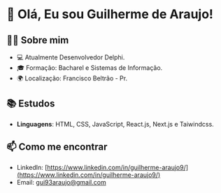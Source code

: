 # 👋 Olá, Eu sou Guilherme de Araujo!

## :man_technologist: Sobre mim
- 💻 Atualmente Desenvolvedor Delphi.
- 🎓 Formação: Bacharel e Sistemas de Informação.
- 🌍 Localização: Francisco Beltrão - Pr.

## :books: Estudos
- **Linguagens**: HTML, CSS, JavaScript, React.js, Next.js e Taiwindcss.

## 📫 Como me encontrar
- LinkedIn: [https://www.linkedin.com/in/guilherme-araujo9/](https://www.linkedin.com/in/guilherme-araujo9/)
- Email: [gui93araujo@gmail.com](mailto:gui93araujo@gmail.com)
